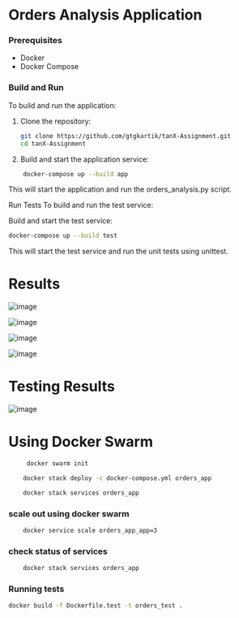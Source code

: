 # Orders Analysis Application

### Prerequisites
- Docker
- Docker Compose

### Build and Run
To build and run the application:

1. Clone the repository:
   ```sh
   git clone https://github.com/gtgkartik/tanX-Assignment.git
   cd tanX-Assignment
    ```
2. Build and start the application service:

```sh
    docker-compose up --build app
```
This will start the application and run the orders_analysis.py script.

Run Tests
To build and run the test service:

Build and start the test service:

```sh
docker-compose up --build test
```
This will start the test service and run the unit tests using unittest.

# Results 
![image](https://github.com/user-attachments/assets/838b8dd1-4ceb-434f-8c94-ac53df185fe1)

![image](https://github.com/user-attachments/assets/a22fc187-284e-4d7d-8c2f-b7f477d5cdf0)

![image](https://github.com/user-attachments/assets/215e5ca5-14bb-4c9f-b3de-be04c9f6d67a)

![image](https://github.com/user-attachments/assets/a156360a-e576-4d76-a5e7-8f55f0d9e671)

# Testing Results
![image](https://github.com/user-attachments/assets/a9137290-35a7-48f1-b6fe-68336150a7db)


# Using Docker Swarm 

```sh 
     docker swarm init
```

```sh 
    docker stack deploy -c docker-compose.yml orders_app
```

```sh 
    docker stack services orders_app
```
### scale out using  docker swarm
```sh 
    docker service scale orders_app_app=3
```
### check status of services
```sh
    docker stack services orders_app
```

### Running tests 
```sh 
docker build -f Dockerfile.test -t orders_test .


